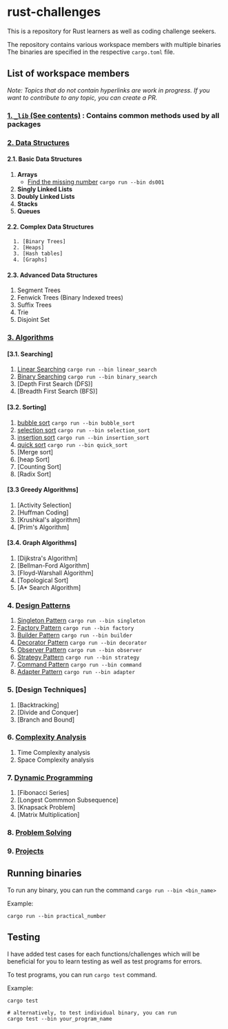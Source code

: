 # rust-challenges

This is a repository for Rust learners as well as coding challenge seekers.

The repository contains various workspace members with multiple binaries
The binaries are specified in the respective `cargo.toml` file.

## List of workspace members

_Note: Topics that do not contain hyperlinks are work in progress. If you want to contribute to any topic, you can create a PR._

### [1. `_lib` (See contents)](_lib/) : Contains common methods used by all packages

### [2. Data Structures](./data-structures/)

#### 2.1. **Basic Data Structures**

1. **Arrays**
      - [Find the missing number](./data-structures/ds001_find_missing_number.rs) `cargo run --bin ds001`
2. **Singly Linked Lists**
3. **Doubly Linked Lists**
4. **Stacks**
5. **Queues**

#### 2.2. **Complex Data Structures**

      1. [Binary Trees]
      2. [Heaps]
      3. [Hash tables]
      4. [Graphs]

#### 2.3. **Advanced Data Structures**

1. Segment Trees
2. Fenwick Trees (Binary Indexed trees)
3. Suffix Trees
4. Trie
5. Disjoint Set

### [3. Algorithms](./algorithms/)

#### [3.1. Searching]

1. [Linear Searching](dsa/src/searching/linear_search.rs) `cargo run --bin linear_search`
2. [Binary Searching](dsa/src/searching/binary_search.rs) `cargo run --bin binary_search`
3. [Depth First Search (DFS)]
4. [Breadth First Search (BFS)]

#### [3.2. Sorting]

1. [bubble sort](dsa/src/sorting/bubble_sort.rs) `cargo run --bin bubble_sort`
2. [selection sort](dsa/src/sorting/selection_sort.rs) `cargo run --bin selection_sort`
3. [insertion sort](dsa/src/sorting/insertion_sort.rs) `cargo run --bin insertion_sort`
4. [quick sort](dsa/src/sorting/quick_sort.rs) `cargo run --bin quick_sort`
5. [Merge sort]
6. [heap Sort]
7. [Counting Sort]
8. [Radix Sort]

#### [3.3 Greedy Algorithms]

1. [Activity Selection]
2. [Huffman Coding]
3. [Krushkal's algorithm]
4. [Prim's Algorithm]

#### [3.4. Graph Algorithms]

1. [Dijkstra's Algorithm]
2. [Bellman-Ford Algorithm]
3. [Floyd-Warshall Algorithm]
4. [Topological Sort]
5. [A* Search Algorithm]

### 4. [Design Patterns](./design_patterns/)

1. [Singleton Pattern](design_patterns/src/singleton.rs) `cargo run --bin singleton`
2. [Factory Pattern](design_patterns/src/factory.rs) `cargo run --bin factory`
3. [Builder Pattern](design_patterns/src/builder.rs) `cargo run --bin builder`
4. [Decorator Pattern](design_patterns/src/decorator.rs) `cargo run --bin decorator`
5. [Observer Pattern](design_patterns/src/observer.rs) `cargo run --bin observer`
6. [Strategy Pattern](design_patterns/src/strategy.rs) `cargo run --bin strategy`
7. [Command Pattern](design_patterns/src/command.rs) `cargo run --bin command`
8. [Adapter Pattern](design_patterns/src/adapter.rs) `cargo run --bin adapter`

### 5. [Design Techniques]

1. [Backtracking]
2. [Divide and Conquer]
3. [Branch and Bound]

### 6. [Complexity Analysis](./complexity_analysis/)

1. Time Complexity analysis
2. Space Complexity analysis

### 7. [Dynamic Programming](./dynamic_programming/)

1. [Fibonacci Series]
2. [Longest Commmon Subsequence]
3. [Knapsack Problem]
4. [Matrix Multiplication]

### 8. [Problem Solving](./problem_solving/)

### 9. [Projects](./projects/)

## Running binaries

To run any binary, you can run the command `cargo run --bin <bin_name>`

Example:

```shell
cargo run --bin practical_number
```

## Testing

I have added test cases for each functions/challenges which will be beneficial
for you to learn testing as well as test programs for errors.

To test programs, you can run `cargo test` command.

Example:

```shell
cargo test

# alternatively, to test individual binary, you can run
cargo test --bin your_program_name
```
